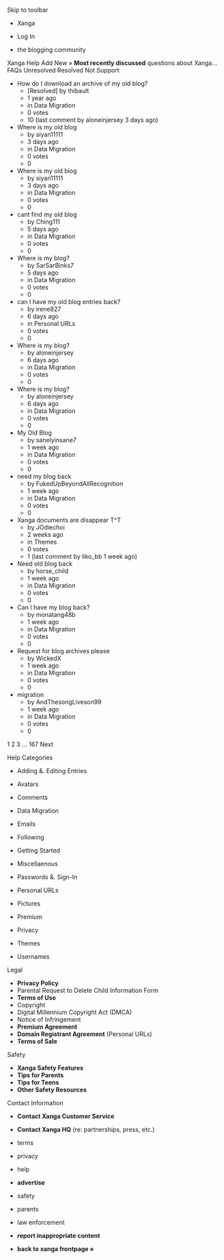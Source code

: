 Skip to toolbar

*   Xanga

*   Log In

*   the blogging community

Xanga Help Add New » **Most recently discussed** questions about Xanga… FAQs Unresolved Resolved Not Support

*   How do I download an archive of my old blog?
    *   \[Resolved\] by thibault
    *   1 year ago
    *   in Data Migration
    *   0 votes
    *   10 (last comment by aloneinjersey 3 days ago)
*   Where is my old blog
    *   by siyan11111
    *   3 days ago
    *   in Data Migration
    *   0 votes
    *   0
*   Where is my old blog
    *   by siyan11111
    *   3 days ago
    *   in Data Migration
    *   0 votes
    *   0
*   cant find my old blog
    *   by Ching111
    *   5 days ago
    *   in Data Migration
    *   0 votes
    *   0
*   Where is my blog?
    *   by SarSarBinks7
    *   5 days ago
    *   in Data Migration
    *   0 votes
    *   0
*   can I have my old blog entries back?
    *   by irene827
    *   6 days ago
    *   in Personal URLs
    *   0 votes
    *   0
*   Where is my blog?
    *   by aloneinjersey
    *   6 days ago
    *   in Data Migration
    *   0 votes
    *   0
*   Where is my blog?
    *   by aloneinjersey
    *   6 days ago
    *   in Data Migration
    *   0 votes
    *   0
*   My Old Blog
    *   by sanelyinsane7
    *   1 week ago
    *   in Data Migration
    *   0 votes
    *   0
*   need my blog back
    *   by FukedUpBeyondAllRecognition
    *   1 week ago
    *   in Data Migration
    *   0 votes
    *   0
*   Xanga documents are disappear T^T
    *   by JOdiechoi
    *   2 weeks ago
    *   in Themes
    *   0 votes
    *   1 (last comment by liko\_bb 1 week ago)
*   Need old blog back
    *   by horse\_child
    *   1 week ago
    *   in Data Migration
    *   0 votes
    *   0
*   Can I have my blog back?
    *   by monatang48b
    *   1 week ago
    *   in Data Migration
    *   0 votes
    *   0
*   Request for blog archives please
    *   by WickedX
    *   1 week ago
    *   in Data Migration
    *   0 votes
    *   0
*   migration
    *   by AndThesongLiveson99
    *   1 week ago
    *   in Data Migration
    *   0 votes
    *   0

1 2 3 ... 167 Next

Help Categories

*   Adding &. Editing Entries
*   Avatars
*   Comments
*   Data Migration
*   Emails
*   Following
*   Getting Started
*   Miscellaenous

*   Passwords &. Sign-In
*   Personal URLs
*   Pictures
*   Premium
*   Privacy
*   Themes
*   Usernames

Legal

*   **Privacy Policy**
*   Parental Request to Delete Child Information Form
*   **Terms of Use**
*   Copyright
*   Digital Millennium Copyright Act (DMCA)
*   Notice of Infringement
*   **Premium Agreement**
*   **Domain Registrant Agreement** (Personal URLs)
*   **Terms of Sale**

Safety

*   **Xanga Safety Features**
*   **Tips for Parents**
*   **Tips for Teens**
*   **Other Safety Resources**

Contact Information

*   **Contact Xanga Customer Service**
*   **Contact Xanga HQ** (re: partnerships, press, etc.)

*   terms
*   privacy
*   help
*   **advertise**

*   safety
*   parents
*   law enforcement
*   **report inappropriate content**

*   **back to xanga frontpage »**